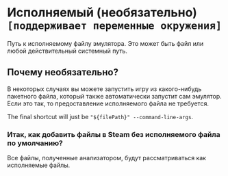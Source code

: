 # Исполняемый (необязательно) `[поддерживает переменные окружения]`

Путь к исполняемому файлу эмулятора. Это может быть файл или любой действительный системный путь.

## Почему необязательно?

В некоторых случаях вы можете запустить игру из какого-нибудь пакетного файла, который также автоматически запустит сам эмулятор. Если это так, то предоставление исполняемого файла не требуется.

The final shortcut will just be `"${filePath}" --command-line-args`.

### Итак, как добавить файлы в Steam без исполняемого файла по умолчанию?

Все файлы, полученные анализатором, будут рассматриваться как исполняемые файлы.

